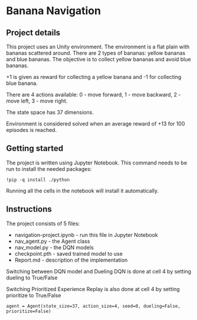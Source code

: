 # Banana Navigation

## Project details
This project uses an Unity environment. The environment is a flat plain with bananas scattered around. There are 2 types of bananas: yellow bananas and blue bananas. The objective is to collect yellow bananas and avoid blue bananas. 

+1 is given as reward for collecting a yellow banana and -1 for collecting blue banana.

There are 4 actions available: 0 - move forward, 1 - move backward, 2 - move left, 3 - move right.

The state space has 37 dimensions.

Environment is considered solved when an average reward of +13 for 100 episodes is reached.

## Getting started
The project is written using Jupyter Notebook.
This command needs to be run to install the needed packages:

```
!pip -q install ./python
```
Running all the cells in the notebook will install it automatically.

## Instructions
The project consists of 5 files:
* navigation-project.ipynb - run this file in Jupyter Notebook
* nav_agent.py - the Agent class
* nav_model.py - the DQN models
* checkpoint.pth - saved trained model to use
* Report.md - description of the implementation

Switching between DQN model and Dueling DQN is done at cell 4 by setting dueling to True/False

Switching Prioritized Experience Replay is also done at cell 4 by setting prioritize to True/False
```
agent = Agent(state_size=37, action_size=4, seed=0, dueling=False, prioritize=False)
```
